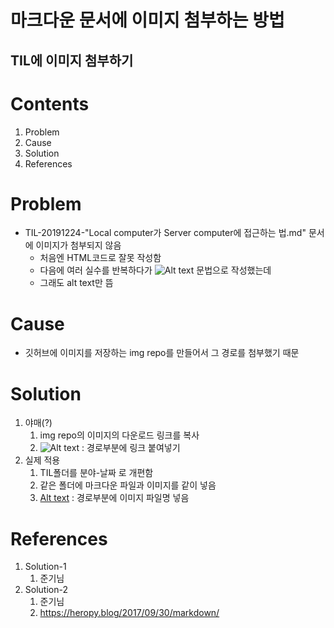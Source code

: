 마크다운 문서에 이미지 첨부하는 방법
=========

TIL에 이미지 첨부하기
---------

# Contents  
1. Problem
2. Cause
3. Solution
4. References


# Problem
* TIL-20191224-"Local computer가 Server computer에 접근하는 법.md" 문서에 이미지가 첨부되지 않음
    * 처음엔 HTML코드로 잘못 작성함
    * 다음에 여러 실수를 반복하다가 ![Alt text](경로) 문법으로 작성했는데
    * 그래도 alt text만 뜸

# Cause
* 깃허브에 이미지를 저장하는 img repo를 만들어서 그 경로를 첨부했기 때문

# Solution
1. 야매(?)
    1. img repo의 이미지의 다운로드 링크를 복사
    2. ![Alt text](경로) : 경로부분에 링크 붙여넣기
2. 실제 적용
    1. TIL폴더를 분야-날짜 로 개편함
    2. 같은 폴더에 마크다운 파일과 이미지를 같이 넣음
    3. [Alt text](경로) : 경로부분에 이미지 파일명 넣음

# References
1. Solution-1
    1. 준기님
2. Solution-2
    1. 준기님
    1. https://heropy.blog/2017/09/30/markdown/



